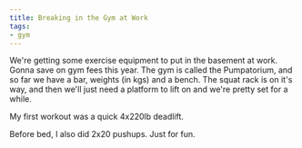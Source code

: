 ```yaml
---
title: Breaking in the Gym at Work
tags:
- gym
---
```


We're getting some exercise equipment to put in the basement at work. Gonna save on gym fees this year. The gym is called the Pumpatorium, and so far we have a bar, weights (in kgs) and a bench. The squat rack is on it's way, and then we'll just need a platform to lift on and we're pretty set for a while.

My first workout was a quick 4x220lb deadlift.

Before bed, I also did 2x20 pushups. Just for fun.
